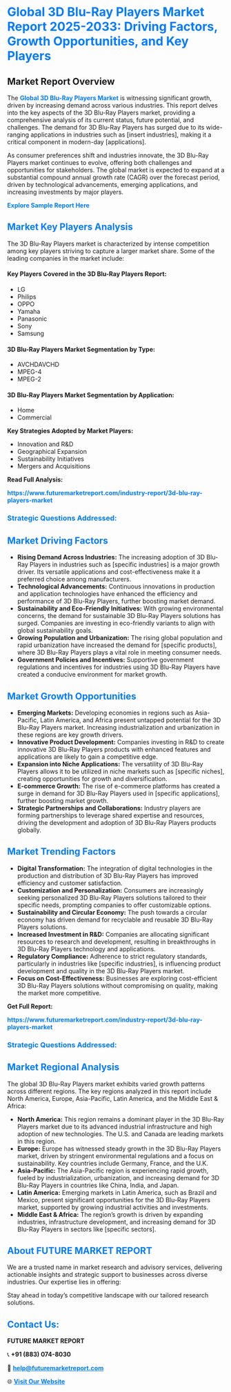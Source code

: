 <h1 style="color: #007BFF;">Global 3D Blu-Ray Players Market Report 2025-2033: Driving Factors, Growth Opportunities, and Key Players</h1>

<section id="overview">
<h2>Market Report Overview</h2>
<p>The <a href="https://www.futuremarketreport.com/industry-report/3d-blu-ray-players-market" style="color: #007BFF; text-decoration: none;"><strong>Global 3D Blu-Ray Players Market</strong></a> is witnessing significant growth, driven by increasing demand across various industries. This report delves into the key aspects of the 3D Blu-Ray Players market, providing a comprehensive analysis of its current status, future potential, and challenges. The demand for 3D Blu-Ray Players has surged due to its wide-ranging applications in industries such as [insert industries], making it a critical component in modern-day [applications].</p>
<p>As consumer preferences shift and industries innovate, the 3D Blu-Ray Players market continues to evolve, offering both challenges and opportunities for stakeholders. The global market is expected to expand at a substantial compound annual growth rate (CAGR) over the forecast period, driven by technological advancements, emerging applications, and increasing investments by major players.</p>
</section>

<section id="overview">
<p><a href="https://www.futuremarketreport.com/request-sample/reportId=76609" style="color: #007BFF; text-decoration: none;"><strong>Explore Sample Report Here</strong></a></p>
</section>

<section id="key-players">
<h2 style="color: #007BFF;">Market Key Players Analysis</h2>
<p>The 3D Blu-Ray Players market is characterized by intense competition among key players striving to capture a larger market share. Some of the leading companies in the market include:</p>
<h4>Key Players Covered in the 3D Blu-Ray Players Report:</h4>
<ul><li>LG</li><li>Philips</li><li>OPPO</li><li>Yamaha</li><li>Panasonic</li><li>Sony</li><li>Samsung</li></ul>
<h4>3D Blu-Ray Players Market Segmentation by Type:</h4>
<ul><li>AVCHDAVCHD</li><li>MPEG-4</li><li>MPEG-2</li></ul>

<h4>3D Blu-Ray Players Market Segmentation by Application:</h4>
<ul><li>Home</li><li>Commercial</li></ul>
<p><strong>Key Strategies Adopted by Market Players:</strong></p>
<ul>
<li>Innovation and R&D</li>
<li>Geographical Expansion</li>
<li>Sustainability Initiatives</li>
<li>Mergers and Acquisitions</li>
</ul>
</section>

<section>
<p><strong>Read Full Analysis: </strong></p><a href="https://www.futuremarketreport.com/industry-report/3d-blu-ray-players-market" style="color: #007BFF; text-decoration: none;"><strong>https://www.futuremarketreport.com/industry-report/3d-blu-ray-players-market</strong></a>
<h3 style="color: #007BFF;">Strategic Questions Addressed:</h3>
</section>

<section id="driving-factors">
<h2 style="color: #007BFF;">Market Driving Factors</h2>
<ul>
<li><strong>Rising Demand Across Industries:</strong> The increasing adoption of 3D Blu-Ray Players in industries such as [specific industries] is a major growth driver. Its versatile applications and cost-effectiveness make it a preferred choice among manufacturers.</li>
<li><strong>Technological Advancements:</strong> Continuous innovations in production and application technologies have enhanced the efficiency and performance of 3D Blu-Ray Players, further boosting market demand.</li>
<li><strong>Sustainability and Eco-Friendly Initiatives:</strong> With growing environmental concerns, the demand for sustainable 3D Blu-Ray Players solutions has surged. Companies are investing in eco-friendly variants to align with global sustainability goals.</li>
<li><strong>Growing Population and Urbanization:</strong> The rising global population and rapid urbanization have increased the demand for [specific products], where 3D Blu-Ray Players plays a vital role in meeting consumer needs.</li>
<li><strong>Government Policies and Incentives:</strong> Supportive government regulations and incentives for industries using 3D Blu-Ray Players have created a conducive environment for market growth.</li>
</ul>
</section>

<section id="growth-opportunities">
<h2 style="color: #007BFF;">Market Growth Opportunities</h2>
<ul>
<li><strong>Emerging Markets:</strong> Developing economies in regions such as Asia-Pacific, Latin America, and Africa present untapped potential for the 3D Blu-Ray Players market. Increasing industrialization and urbanization in these regions are key growth drivers.</li>
<li><strong>Innovative Product Development:</strong> Companies investing in R&D to create innovative 3D Blu-Ray Players products with enhanced features and applications are likely to gain a competitive edge.</li>
<li><strong>Expansion into Niche Applications:</strong> The versatility of 3D Blu-Ray Players allows it to be utilized in niche markets such as [specific niches], creating opportunities for growth and diversification.</li>
<li><strong>E-commerce Growth:</strong> The rise of e-commerce platforms has created a surge in demand for 3D Blu-Ray Players used in [specific applications], further boosting market growth.</li>
<li><strong>Strategic Partnerships and Collaborations:</strong> Industry players are forming partnerships to leverage shared expertise and resources, driving the development and adoption of 3D Blu-Ray Players products globally.</li>
</ul>
</section>

<section id="trending-factors">
<h2 style="color: #007BFF;">Market Trending Factors</h2>
<ul>
<li><strong>Digital Transformation:</strong> The integration of digital technologies in the production and distribution of 3D Blu-Ray Players has improved efficiency and customer satisfaction.</li>
<li><strong>Customization and Personalization:</strong> Consumers are increasingly seeking personalized 3D Blu-Ray Players solutions tailored to their specific needs, prompting companies to offer customizable options.</li>
<li><strong>Sustainability and Circular Economy:</strong> The push towards a circular economy has driven demand for recyclable and reusable 3D Blu-Ray Players solutions.</li>
<li><strong>Increased Investment in R&D:</strong> Companies are allocating significant resources to research and development, resulting in breakthroughs in 3D Blu-Ray Players technology and applications.</li>
<li><strong>Regulatory Compliance:</strong> Adherence to strict regulatory standards, particularly in industries like [specific industries], is influencing product development and quality in the 3D Blu-Ray Players market.</li>
<li><strong>Focus on Cost-Effectiveness:</strong> Businesses are exploring cost-efficient 3D Blu-Ray Players solutions without compromising on quality, making the market more competitive.</li>
</ul>
</section>

<section>
<p><strong>Get Full Report: </strong></p><a href="https://www.futuremarketreport.com/industry-report/3d-blu-ray-players-market" style="color: #007BFF; text-decoration: none;"><strong>https://www.futuremarketreport.com/industry-report/3d-blu-ray-players-market</strong></a>
<h3 style="color: #007BFF;">Strategic Questions Addressed:</h3>
</section>


<section id="regional-analysis">
<h2 style="color: #007BFF;">Market Regional Analysis</h2>
<p>The global 3D Blu-Ray Players market exhibits varied growth patterns across different regions. The key regions analyzed in this report include North America, Europe, Asia-Pacific, Latin America, and the Middle East & Africa:</p>
<ul>
<li><strong>North America:</strong> This region remains a dominant player in the 3D Blu-Ray Players market due to its advanced industrial infrastructure and high adoption of new technologies. The U.S. and Canada are leading markets in this region.</li>
<li><strong>Europe:</strong> Europe has witnessed steady growth in the 3D Blu-Ray Players market, driven by stringent environmental regulations and a focus on sustainability. Key countries include Germany, France, and the U.K.</li>
<li><strong>Asia-Pacific:</strong> The Asia-Pacific region is experiencing rapid growth, fueled by industrialization, urbanization, and increasing demand for 3D Blu-Ray Players in countries like China, India, and Japan.</li>
<li><strong>Latin America:</strong> Emerging markets in Latin America, such as Brazil and Mexico, present significant opportunities for the 3D Blu-Ray Players market, supported by growing industrial activities and investments.</li>
<li><strong>Middle East & Africa:</strong> The region’s growth is driven by expanding industries, infrastructure development, and increasing demand for 3D Blu-Ray Players in sectors like [specific sectors].</li>
</ul>
</section>

<footer>
<h2 style="color: #007BFF;">About FUTURE MARKET REPORT</h2>
<p>We are a trusted name in market research and advisory services, delivering actionable insights and strategic support to businesses across diverse industries. Our expertise lies in offering:</p>

<p>Stay ahead in today’s competitive landscape with our tailored research solutions.</p>

<h2 style="color: #007BFF;">Contact Us:</h2>
<p><strong>FUTURE MARKET REPORT</strong></p>
<p>📞 <strong>+91 (883) 074-8030</strong></p>
<p>📧 <strong><a href="mailto:help@futuremarketreport.com" style="color: #007BFF;">help@futuremarketreport.com</a></strong></p>
<p>🌐 <strong><a href="https://www.futuremarketreport.com/" style="color: #007BFF;">Visit Our Website</a></strong></p>
</footer>